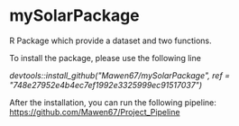 # mySolarPackage

R Package which provide a dataset and two functions.

To install the package, please use the following line

*devtools::install_github("Mawen67/mySolarPackage", ref = "748e27952e4b4ec7ef1992e3325999ec91517037")*

After the installation, you can run the following pipeline: https://github.com/Mawen67/Project_Pipeline
